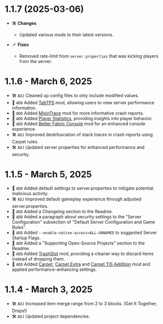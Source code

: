 # 1.1.7 (2025-03-06)

- 🛠️ **Changes**
    * Updated various mods to their latest versions. 

- 🩹 **Fixes**
    * Removed rate-limit from `server.properties` that was kicking players from the server.

# 1.1.6 - March 6, 2025
- 🛠️ `ADJ` Cleaned up config files to only include modified values.
- 🌟 `ADD` Added [TabTPS](https://modrinth.com/plugin/tabtps) mod, allowing users to view server performance information.
- 🌟 `ADD` Added [MixinTrace](https://modrinth.com/mod/mixintrace) mod for more informative crash reports.
- 🌟 `ADD` Added [Player Statistics](https://modrinth.com/mod/player-statistics), providing insights into player behavior.
- 🌟 `ADD` Added [Better Fabric Console](https://modrinth.com/mod/better-fabric-console) mod for an enhanced console experience.
- 🛠️ `ADJ` Improved deobfuscation of stack traces in crash reports using Carpet rules.
- 🛠️ `ADJ` Updated server properties for enhanced performance and security.

# 1.1.5 - March 5, 2025
- 🌟 `ADD` Added default settings to server.properties to mitigate potential malicious activity.
- 🛠️ `ADJ` Improved default gameplay experience through adjusted server.properties.
- 🌟 `ADD` Added a Changelog section to the Readme.
- 🌟 `ADD` Added a paragraph about security settings to the "Server Configuration" subsection of "Default Server Configuration and Game Rules".
- 🌟 `ADD` Added `--enable-native-access=ALL-UNNAMED` to suggested Server Startup Flags.
- 🌟 `ADD` Added a "Supporting Open-Source Projects" section to the Readme.
- 🌟 `ADD` Added [TrashSlot](https://modrinth.com/mod/trashslot) mod, providing a cleaner way to discard items instead of dropping them.
- 🌟 `ADD` Added [Carpet](https://modrinth.com/mod/carpet), [Carpet Extra](https://modrinth.com/mod/carpet-extra) and [Carpet TIS Addition](https://modrinth.com/mod/carpet-tis-addition) mod and applied performance-enhancing settings.

# 1.1.4 - March 3, 2025
- 🛠️ `ADJ` Increased item merge range from 2 to 3 blocks. (Get It Together, Drops!)
- 🛠️ `ADJ` Updated project dependencies.